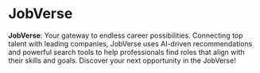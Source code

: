 # JobVerse
**JobVerse**: Your gateway to endless career possibilities. Connecting top talent with leading companies, JobVerse uses AI-driven recommendations and powerful search tools to help professionals find roles that align with their skills and goals. Discover your next opportunity in the JobVerse!
